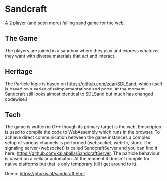 # Sandcraft
A 2 player (and soon more) falling sand game for the web. 

## The Game
The players are joined in a sandbox where they play and express whatever they want with diverse materials that act and interact.

## Heritage
The Particle logic is based on https://github.com/zear/SDLSand, which itself is based on a series of reimplementations and ports. At the moment Sandcraft still looks almost identical to SDLSand but much has changed codewise.i

## Tech
The game is written in C++ though its primary target is the web, Emscripten is used to compile the code to WebAssembly which runs in the browser. To achieve direct communication between the game instances a complex setup of various channels is performed (websocket, webrtc, stun). The signaling server (websocket) is called SandcraftServer and you can find it here; https://github.com/kallaballa/SandcraftServer. The particle behaviour is based on a cellular automaton. At the moment it doesn't compile for native platforms but that is only temporary (till i get around to it). 


Demo: https://phokis.at/sandcraft.html
